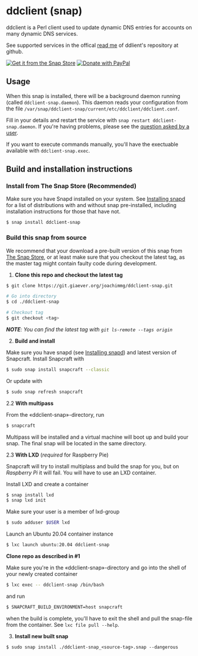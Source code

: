 # ddclient (snap)

ddclient is a Perl client used to update dynamic DNS entries for accounts on many dynamic DNS services.

See supported services in the offical [read me](https://github.com/ddclient/ddclient#ddclient-v391) of ddlient's repository at github.

[![Get it from the Snap Store](https://snapcraft.io/static/images/badges/en/snap-store-black.svg)](https://snapcraft.io/ddclient-snap)
[![Donate with PayPal](https://giaever.online/paypal-donate-button.png)](https://www.paypal.com/cgi-bin/webscr?cmd=_s-xclick&hosted_button_id=69NA8SXXFBDBN&source=https://git.giaever.org/joachimmg/ddclient-snap)

## Usage

When this snap is installed, there will be a background daemon running (called `ddclient-snap.daemon`). This daemon reads your configuration from the file `/var/snap/ddclient-snap/current/etc/ddclient/ddclient.conf`.

Fill in your details and restart the service with `snap restart ddclient-snap.daemon`. If you're having problems, please see the [question asked by a user](https://git.giaever.org/joachimmg/ddclient-snap/issues/1).

If you want to execute commands manually, you'll have the exectuable available with `ddclient-snap.exec`.

## Build and installation instructions

### Install from The Snap Store (Recommended)

Make sure you have Snapd installed on your system. See [Installing snapd](https://snapcraft.io/docs/installing-snapd) for a list of distributions with and without snap pre-installed, including installation instructions for those that have not.

```bash
$ snap install ddclient-snap
```

### Build this snap from source

We recommend that your download a pre-built version of this snap from [The Snap Store](https://snapcraft.io/ddclient-snap), or at least make sure that you checkout the latest tag, as the master tag might contain faulty code during development.

1. **Clone this repo and checkout the latest tag**

```bash
$ git clone https://git.giaever.org/joachimmg/ddclient-snap.git

# Go into directory
$ cd ./ddclient-snap

# Checkout tag
$ git checkout <tag>
```
_**NOTE**: You can find the latest tag with `git ls-remote --tags origin`_

2. **Build and install**

Make sure you have snapd (see [Installing snapd](https://snapcraft.io/docs/installing-snapd)) and latest version of Snapcraft. Install Snapcraft with

```bash
$ sudo snap install snapcraft --classic
```

Or update with

```bash
$ sudo snap refresh snapcraft
```

2.2 **With multipass**

From the «ddclient-snap»-directory, run

```bash
$ snapcraft
```

Multipass will be installed and a virtual machine will boot up and build your snap. The final snap will be located in the same directory.

2.3 **With LXD** (*required* for Raspberry Pie)

Snapcraft will try to install multiplass and build the snap for you, but on *Raspberry Pi* it will fail. You will have to use an LXD container.

Install LXD and create a container

```bash
$ snap install lxd
$ snap lxd init
```

Make sure your user is a member of lxd-group

```bash
$ sudo adduser $USER lxd
```

Launch an Ubuntu 20.04 container instance

```bash
$ lxc launch ubuntu:20.04 ddclient-snap
```

**Clone repo as described in #1**

Make sure you're in the «ddclient-snap»-directory and go into the shell of your newly created container

```bash
$ lxc exec -- ddclient-snap /bin/bash
```

and run

```bash
$ SNAPCRAFT_BUILD_ENVIRONMENT=host snapcraft
```

when the build is complete, you'll have to exit the shell and pull the snap-file from the container. See `lxc file pull --help`.

3. **Install new built snap**

```
$ sudo snap install ./ddclient-snap_<source-tag>.snap --dangerous
```
